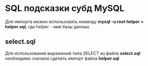 # SQL подсказки субд MySQL
Для импорта можно использовать команду <b>mysql -u root helper < helper.sql</b>, где helper - имя базы данных.
<h2>select.sql</h2>
Для использования выражений типа SELECT из файла <b>select.sql</b> необходимо сначала сделать импорт файла <b>helper.sql</b>
